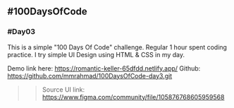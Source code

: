 ## #100DaysOfCode
### #Day03

This is a simple "100 Days Of Code" challenge. Regular 1 hour spent coding practice.
I try simple UI Design using HTML & CSS in my day.

Demo link here: https://romantic-keller-65dfdd.netlify.app/
Github: https://github.com/mmrahmad/100DaysOfCode-day3.git

>> Source UI link: https://www.figma.com/community/file/105876768605959568